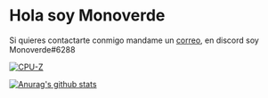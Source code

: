 # Hola soy Monoverde
Si quieres contactarte conmigo mandame un [correo](mailto:minecraftersov@gmail.com), en discord soy Monoverde#6288  

[![CPU-Z](https://valid.x86.fr/cache/banner/ifug1s-6.png)](https://valid.x86.fr/ifug1s)

[![Anurag's github stats](https://github-readme-stats.vercel.app/api?username=Monoverde888)](https://github.com/anuraghazra/github-readme-stats)
